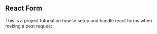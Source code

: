 ## React Form

This is a project tutorial on how to setup and handle react forms when making a post request
